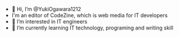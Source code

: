 - 👋 Hi, I’m @YukiOgawara1212
- I'm an editor of CodeZine, which is web media for IT developers
- 👀 I’m interested in IT engineers
- 🌱 I’m currently learning IT technology, programing and writing skill


<!---
YukiOgawara1212/YukiOgawara1212 is a ✨ special ✨ repository because its `README.md` (this file) appears on your GitHub profile.
You can click the Preview link to take a look at your changes.
--->
